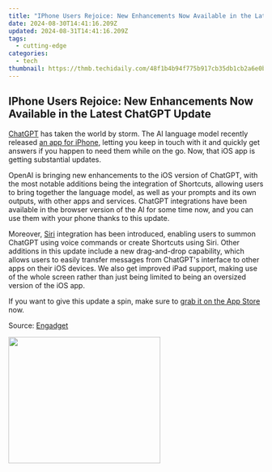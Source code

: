 ```yaml
---
title: "IPhone Users Rejoice: New Enhancements Now Available in the Latest ChatGPT Update"
date: 2024-08-30T14:41:16.209Z
updated: 2024-08-31T14:41:16.209Z
tags:
  - cutting-edge
categories:
  - tech
thumbnail: https://thmb.techidaily.com/48f1b4b94f775b917cb35db1cb2a6e0b4e7bb5a94596326658045bbf739cd9ff.jpg
---
```


## IPhone Users Rejoice: New Enhancements Now Available in the Latest ChatGPT Update

[ChatGPT](https://extra-resources.techidaily.com/new-capture-clarity-editing-insights-for-professional-results/) has taken the world by storm. The AI language model recently released [an app for iPhone](https://screen-recording.techidaily.com/new-in-2024-unleashing-your-creative-potential-mastery-of-vocal-overdubs/), letting you keep in touch with it and quickly get answers if you happen to need them while on the go. Now, that iOS app is getting substantial updates.

 OpenAI is bringing new enhancements to the iOS version of ChatGPT, with the most notable additions being the integration of Shortcuts, allowing users to bring together the language model, as well as your prompts and its own outputs, with other apps and services. ChatGPT integrations have been available in the browser version of the AI for some time now, and you can use them with your phone thanks to this update.

 Moreover, [Siri](https://extra-resources.techidaily.com/delving-deep-how-to-record-high-quality-slow-motion-on-hero-10/) integration has been introduced, enabling users to summon ChatGPT using voice commands or create Shortcuts using Siri. Other additions in this update include a new drag-and-drop capability, which allows users to easily transfer messages from ChatGPT's interface to other apps on their iOS devices. We also get improved iPad support, making use of the whole screen rather than just being limited to being an oversized version of the iOS app.

 If you want to give this update a spin, make sure to [grab it on the App Store](https://apps.apple.com/us/app/chatgpt/id6448311069) now.

 Source: [Engadget](https://www.engadget.com/chatgpt-for-ios-gets-support-for-siri-and-shortcuts-095557134.html?src=rss)

<ins class="adsbygoogle"
     style="display:block"
     data-ad-format="autorelaxed"
     data-ad-client="ca-pub-7571918770474297"
     data-ad-slot="1223367746"></ins>



<ins class="adsbygoogle"
     style="display:block"
     data-ad-client="ca-pub-7571918770474297"
     data-ad-slot="8358498916"
     data-ad-format="auto"
     data-full-width-responsive="true"></ins>



<!-- affiliate ads begin -->
<a href="https://homestyler.sjv.io/c/5597632/2044747/22993" target="_top" id="2044747"><img src="//a.impactradius-go.com/display-ad/22993-2044747" border="0" alt="" width="300" height="250"/></a><img height="0" width="0" src="https://imp.pxf.io/i/5597632/2044747/22993" style="position:absolute;visibility:hidden;" border="0" />
<!-- affiliate ads end -->